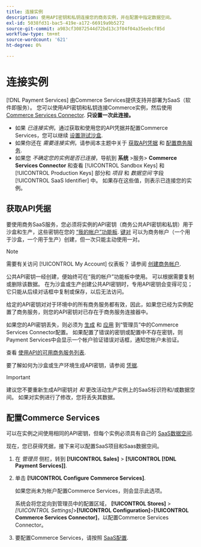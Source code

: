 ```yaml
---
title: 连接实例
description: 使用API密钥和私钥连接您的商务实例，并在配置中指定数据空间。
exl-id: 5038fd31-bac5-419e-a172-66919a9b5272
source-git-commit: a983cf30872544d72bd13c3f04f04a35eebcf85d
workflow-type: tm+mt
source-wordcount: '621'
ht-degree: 0%

---
```


# 连接实例

[!DNL Payment Services] 由Commerce Services提供支持并部署为SaaS（软件即服务）。 您可以使用API密钥和私钥连接Commerce实例，然后使用 [Commerce Services Connector](https://experienceleague.adobe.com/docs/commerce-merchant-services/user-guides/saas.html). **只设置一次此连接。**

* 如果 *已连接实例*，通过获取和使用您的API凭据并配置Commerce Services，您可以继续 [设置测试沙盒](https://experienceleague.adobe.com/docs/commerce-merchant-services/payment-services/get-started/sandbox.html).
* 如果你还在 *需要连接实例*，请参阅本主题中关于 [获取API凭据](#obtain-api-credentials) 和 [配置商务服务](#configure-commerce-services).
* 如果您 *不确定您的实例是否已连接*，导航到 **系统** >服务> **Commerce Services Connector** 和查看 [!UICONTROL Sandbox Keys] 和 [!UICONTROL Production Keys] 部分和 *项目* 和 *数据空间* 字段 [!UICONTROL SaaS Identifier] 中。 如果存在这些值，则表示已连接您的实例。

## 获取API凭据

要使用商务SaaS服务，您必须将实例的API密钥（商务公共API密钥和私钥）用于沙盒和生产，这些密钥在您的 [“我的帐户”功能板](https://account.magento.com/customer/account/login). [键对](https://docs.magento.com/user-guide/configuration/services/saas.html) 可以为商务帐户（一个用于沙盒，一个用于生产）创建，但一次只能主动使用一对。

>[!NOTE]
>
>需要有关访问 [!UICONTROL My Account] 仪表板？ 请参阅 [创建商务帐户](https://docs.magento.com/user-guide/magento/magento-account-create.html).

公共API密钥一经创建，便始终可在“我的帐户”功能板中使用。 可以根据需要复制或删除该数据。 在为沙盒或生产创建公共API密钥时，专用API密钥会变得可见；它只能从后续对话框中复制或保存，以后无法访问。

给定的API密钥对对于环境中的所有商务服务都有效，因此，如果您已经为实例配置了商务服务，则您的API密钥对已存在于商务服务连接器中。

如果您的API密钥丢失，则必须为 [生成](https://experienceleague.adobe.com/docs/commerce-merchant-services/payment-services/get-started/connect.html#generate-an-api-key-and-private-key) 和 [应用](https://experienceleague.adobe.com/docs/commerce-merchant-services/payment-services/get-started/connect.html#configure-saas-project) 到“管理员”中的Commerce Services Connector配置。 如果配置了错误的密钥或配置中不存在密钥，则Payment Services中会显示一个帐户验证错误对话框，通知您帐户未验证。

查看 [使用API的可用商务服务列表](https://docs.magento.com/user-guide/system/saas.html#available-services).

要了解如何为沙盒或生产环境生成API密钥，请参阅 [凭据](https://experienceleague.adobe.com/docs/commerce-merchant-services/user-guides/saas.html#apikey).

>[!IMPORTANT]
>建议您不要重新生成API密钥对 *和* 更改活动生产实例上的SaaS标识符和/或数据空间。 如果对实例进行了修改，您将丢失其数据。

## 配置Commerce Services

可以在实例之间使用相同的API密钥，但每个实例必须具有自己的 [SaaS数据空间](https://experienceleague.adobe.com/docs/commerce-merchant-services/user-guides/saas.html#saasenv).

现在，您已获得凭据，接下来可以配置SaaS项目和Saas数据空间。

1. 在 _管理员_ 侧栏，转到 **[!UICONTROL Sales]** > **[!UICONTROL [!DNL Payment Services]]**.
1. 单击 **[!UICONTROL Configure Commerce Services]**.

   如果您尚未为帐户配置Commerce Services，则会显示此选项。

   系统会将您定向到管理员中的配置区域， **[!UICONTROL Stores]** > _[!UICONTROL Settings]_>**[!UICONTROL Configuration]**>**[!UICONTROL Commerce Services Connector]**，以配置Commerce Services Connector。

1. 要配置Commerce Services，请按照 [SaaS配置](https://experienceleague.adobe.com/docs/commerce-merchant-services/payment-services/get-started/connect.html#configure-commerce-services).
